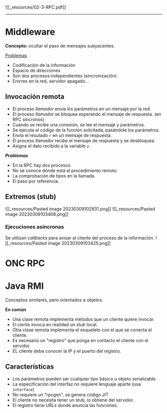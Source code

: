 ![[_resources/02-3-RPC.pdf]]

---

# Middleware
**Concepto:** ocultar el paso de mensajes subyacentes.

<u>Problemas</u>
- Codificación de la información
- Espacio de direcciones
- Son dos procesos independientes (sincronización)
- Erorres en la red, servidor apagado...

## Invocación remota
- El proceso *llamador* envía los parámetros en un mensaje por la red.
- El proceso *llamador* se bloquea esperando el mensaje de respuesta. (en RPC síncronos)
- Cuando se recibe una conexión, se lee el mensaje y parámetros.
- Se ejecuta el código de la función solicitada, pasándole los parámetros.
- Envía el resutado `r` en un mensaje de respuesta.
- El proceso *llamador* recibe el mensaje de respuesta y se desbloquea.
- Asigna el dato recibido a la variable `z`.

***Problemas***
- En la RPC hay dos procesos.
- No se conoce dónde está el procedimiento remoto.
- La comprobación de tipos en la llamada.
- El paso por referencia.

## Extremos (stub)
![[_resources/Pasted image 20230309102931.png]]
![[_resources/Pasted image 20230309103408.png]]

### Ejecuciones asíncronas
Se utilizan *callbacks* para avisar al cliente del proceso de la información.
![[_resources/Pasted image 20230309103425.png]]

# ONC RPC

# Java RMI
Conceptos similares, pero orientados a objetos.

**En común**
- Una clase remota implementa métodos que un cliente quiere invocar.
- El ciente invoca en realidad un *stub* local.
- Otra clase remota implementa el esqueleto con el que se conecta el cliente.
- Es necesario un "registro" que ponga en contacto el cliente con el servidor.
- EL cliente debe conocer la IP y el puerto del registro.

## Características
- Los parámetros pueden ser cualquier tipo básico u objeto serializable.
- La especificación del interfaz no requiere lenguaje aparte (usa `interface`)
- No requiere un "rpcgen", se genera código JIT
- El cliente no necesita tener un stub, lo obtiene del servidor.
- El registro tiene URLs donde anuncia las funciones.